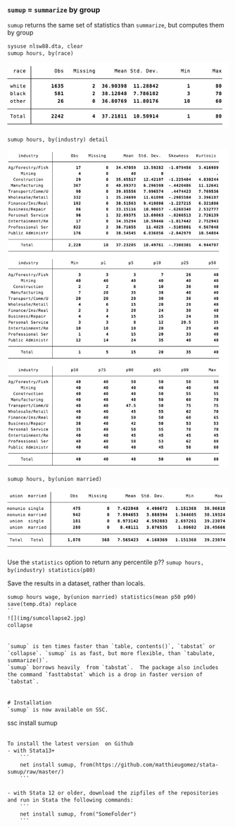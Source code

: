 



### `sumup`  = `summarize` by group

`sumup` returns the same set of statistics than `summarize`, but computes them by group

```
sysuse nlsw88.dta, clear
sumup hours, by(race) 
```
![](img/sum.jpg)

```
sumup hours, by(industry) detail
```
![](img/sumdetail.jpg)


```
sumup hours, by(union married) 
```
![](img/sumgroups.jpg)




Use the `statistics` option to return any percentile p??
```sumup hours, by(industry) statistics(p80)```


Save the results in a dataset, rather than locals.

```
sumup hours wage, by(union married) statistics(mean p50 p90) save(temp.dta) replace
``
![](img/sumcollapse2.jpg)
collapse


`sumup` is ten times faster than `table, contents()`, `tabstat` or `collapse`. `sumup` is as fast, but more flexible, than `tabulate, summarize()`.
`sumup` borrows heavily  from `tabstat`.  The package also includes the command `fasttabstat` which is a drop in faster version of `tabstat`.


# Installation
`sumup` is now available on SSC. 

```
ssc install sumup
```

To install the latest version  on Github 
- with Stata13+
	```
	net install sumup, from(https://github.com/matthieugomez/stata-sumup/raw/master/)
	```

- with Stata 12 or older, download the zipfiles of the repositories and run in Stata the following commands:
	```
	net install sumup, from("SomeFolder")
	```
